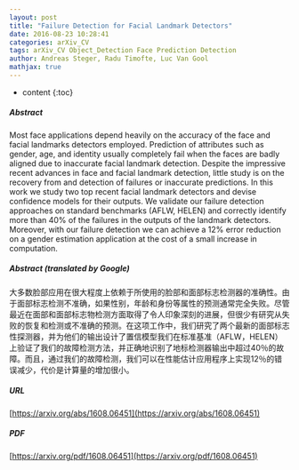 ```yaml
---
layout: post
title: "Failure Detection for Facial Landmark Detectors"
date: 2016-08-23 10:28:41
categories: arXiv_CV
tags: arXiv_CV Object_Detection Face Prediction Detection
author: Andreas Steger, Radu Timofte, Luc Van Gool
mathjax: true
---
```


* content
{:toc}

##### Abstract
Most face applications depend heavily on the accuracy of the face and facial landmarks detectors employed. Prediction of attributes such as gender, age, and identity usually completely fail when the faces are badly aligned due to inaccurate facial landmark detection. Despite the impressive recent advances in face and facial landmark detection, little study is on the recovery from and detection of failures or inaccurate predictions. In this work we study two top recent facial landmark detectors and devise confidence models for their outputs. We validate our failure detection approaches on standard benchmarks (AFLW, HELEN) and correctly identify more than 40% of the failures in the outputs of the landmark detectors. Moreover, with our failure detection we can achieve a 12% error reduction on a gender estimation application at the cost of a small increase in computation.

##### Abstract (translated by Google)
大多数脸部应用在很大程度上依赖于所使用的脸部和面部标志检测器的准确性。由于面部标志检测不准确，如果性别，年龄和身份等属性的预测通常完全失败。尽管最近在面部和面部标志物检测方面取得了令人印象深刻的进展，但很少有研究从失败的恢复和检测或不准确的预测。在这项工作中，我们研究了两个最新的面部标志性探测器，并为他们的输出设计了置信模型我们在标准基准（AFLW，HELEN）上验证了我们的故障检测方法，并正确地识别了地标检测器输出中超过40％的故障。而且，通过我们的故障检测，我们可以在性能估计应用程序上实现12％的错误减少，代价是计算量的增加很小。

##### URL
[https://arxiv.org/abs/1608.06451](https://arxiv.org/abs/1608.06451)

##### PDF
[https://arxiv.org/pdf/1608.06451](https://arxiv.org/pdf/1608.06451)

